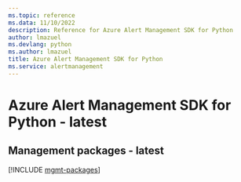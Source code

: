 ```yaml
---
ms.topic: reference
ms.data: 11/10/2022
description: Reference for Azure Alert Management SDK for Python
author: lmazuel
ms.devlang: python
ms.author: lmazuel
title: Azure Alert Management SDK for Python
ms.service: alertmanagement
---
```

# Azure Alert Management SDK for Python - latest

## Management packages - latest
[!INCLUDE [mgmt-packages](alert-management-mgmt-index.md)]